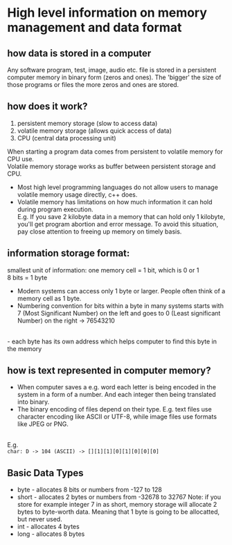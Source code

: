 # High level information on memory management and data format

## how data is stored in a computer

Any software program, test, image, audio etc. file is stored in a persistent computer memory in binary form (zeros and ones). 
The 'bigger' the size of those programs or files the more zeros and ones are stored.

## how does it work?

1. persistent memory storage (slow to access data) 
2. volatile memory storage (allows quick access of data)
3. CPU (central data processing unit)

When starting a program data comes from persistent to volatile memory for CPU use.
<br />
Volatile memory storage works as buffer between persistent storage and CPU.
<br />

- Most high level programming languages do not allow users to manage volatile memory usage directly, c++ does.
- Volatile memory has limitations on how much information it can hold during program execution. <br/>
E.g. If you save 2 kilobyte data in a memory that can hold only 1 kilobyte, you'll get program abortion and error message.
To avoid this situation, pay close attention to freeing up memory on timely basis.

## information storage format:

smallest unit of information: one memory cell = 1 bit, which is 0 or 1 <br />
8 bits = 1 byte <br />

- Modern systems can access only 1 byte or larger. People often think of a memory cell as 1 byte.
- Numbering convention for bits within a byte in many systems starts with 7 (Most Significant Number) on the left and 
goes to 0 (Least  significant Number) on the right -> 76543210
<br />
- each byte has its own address which helps computer to find this byte in the memory

## how is text represented in computer memory?

- When computer saves a e.g. word each letter is being encoded in the system in a form of a number.
And each integer then being translated into binary.
- The binary encoding of files depend on their type. E.g.
text files use character encoding like ASCII or UTF-8, while image files use formats like JPEG or PNG.
<br />
E.g.
<code>
char: D -> 104 (ASCII) -> [][1][1][0][1][0][0][0]
</code>

## Basic Data Types

- byte - allocates 8 bits or numbers from -127 to 128
- short - allocates 2 bytes or numbers from -32678 to 32767
Note: if you store for example integer 7 in as short, memory storage will allocate 2 bytes to byte-worth data. 
Meaning that 1 byte is going to be allocatted, but never used.
- int - allocates 4 bytes
- long - allocates 8 bytes